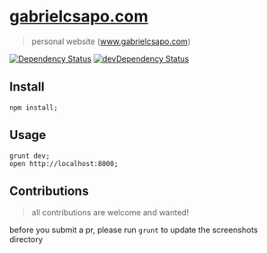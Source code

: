 # [gabrielcsapo.com](http://www.gabrielcsapo.com)

> personal website (www.gabrielcsapo.com)

[![Dependency Status](https://david-dm.org/gabrielcsapo/gabrielcsapo.com.svg)](https://david-dm.org/gabrielcsapo/gabrielcsapo.com)
[![devDependency Status](https://david-dm.org/gabrielcsapo/gabrielcsapo.com/dev-status.svg)](https://david-dm.org/gabrielcsapo/gabrielcsapo.com#info=devDependencies)

## Install

```
npm install;
```

## Usage

```
grunt dev;
open http://localhost:8000;
```

## Contributions

> all contributions are welcome and wanted!

before you submit a pr, please run `grunt` to update the screenshots directory
